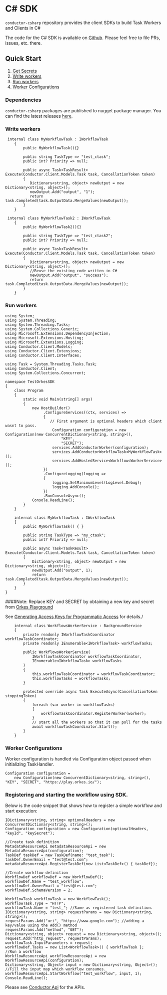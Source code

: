 # C# SDK

`conductor-csharp` repository provides the client SDKs to build Task Workers and Clients in C#

The code for the C# SDK is available on [Github](https://github.com/conductor-sdk/conductor-csharp). Please feel free to file PRs, issues, etc. there.


## Quick Start
1. [Get Secrets](#Get-Secrets)
2. [Write workers](#Write-workers)
3. [Run workers](#Run-workers)
4. [Worker Configurations](#Worker-Configurations)

### Dependencies
`conductor-csharp` packages are published to nugget package manager.  You can find the latest releases [here](https://www.nuget.org/packages/conductor-csharp/).

### Write workers  

```
 internal class MyWorkflowTask : IWorkflowTask
    {
        public MyWorkflowTask(){}

        public string TaskType => "test_ctask";
        public int? Priority => null;

        public async Task<TaskResult> Execute(Conductor.Client.Models.Task task, CancellationToken token)
        {
           Dictionary<string, object> newOutput = new Dictionary<string, object>();
           newOutput.Add("output", "1");
           return task.Completed(task.OutputData.MergeValues(newOutput));
        }
    }

 internal class MyWorkflowTask2 : IWorkflowTask
    {
        public MyWorkflowTask2(){}

        public string TaskType => "test_ctask2";
        public int? Priority => null;

        public async Task<TaskResult> Execute(Conductor.Client.Models.Task task, CancellationToken token)
        {
           Dictionary<string, object> newOutput = new Dictionary<string, object>();
           //Reuse the existing code written in C#
           newOutput.Add("output", "success");
           return task.Completed(task.OutputData.MergeValues(newOutput));
        }
    }
```

### Run workers

```
using System;
using System.Threading;
using System.Threading.Tasks;
using System.Collections.Generic;
using Microsoft.Extensions.DependencyInjection;
using Microsoft.Extensions.Hosting;
using Microsoft.Extensions.Logging;
using Conductor.Client.Models;
using Conductor.Client.Extensions;
using Conductor.Client.Interfaces;

using Task = System.Threading.Tasks.Task;
using Conductor.Client;
using System.Collections.Concurrent;

namespace TestOrkesSDK
{
    class Program
    {
        static void Main(string[] args)
        {
            new HostBuilder()
                 .ConfigureServices((ctx, services) =>
                 {
                    // First argument is optional headers which client wasnt to pass.
                     Configuration configuration = new Configuration(new ConcurrentDictionary<string, string>(), 
                         "KEY",
                         "SECRET");
                     services.AddConductorWorker(configuration);
                     services.AddConductorWorkflowTask<MyWorkflowTask>();
                     services.AddHostedService<WorkflowsWorkerService>();
                 })
                 .ConfigureLogging(logging =>
                 {
                     logging.SetMinimumLevel(LogLevel.Debug);
                     logging.AddConsole();
                 })
                 .RunConsoleAsync();
            Console.ReadLine();
        }
    }

    internal class MyWorkflowTask : IWorkflowTask
    {
        public MyWorkflowTask() { }

        public string TaskType => "my_ctask";
        public int? Priority => null;

        public async Task<TaskResult> Execute(Conductor.Client.Models.Task task, CancellationToken token)
        {
            Dictionary<string, object> newOutput = new Dictionary<string, object>();
            newOutput.Add("output", 1);
            return task.Completed(task.OutputData.MergeValues(newOutput));
        }
    }
}
```

####Note:
Replace KEY and SECRET by obtaining a new key and secret from [Orkes Playground](https://play.orkes.io/)

See [Generating Access Keys for Programmatic Access](https://orkes.io/content/docs/getting-started/concepts/access-control#access-keys) for details./

```
    internal class WorkflowsWorkerService : BackgroundService
    {
        private readonly IWorkflowTaskCoordinator workflowTaskCoordinator;
        private readonly IEnumerable<IWorkflowTask> workflowTasks;

        public WorkflowsWorkerService(
            IWorkflowTaskCoordinator workflowTaskCoordinator,
            IEnumerable<IWorkflowTask> workflowTasks
        )
        {
            this.workflowTaskCoordinator = workflowTaskCoordinator;
            this.workflowTasks = workflowTasks;
        }

        protected override async Task ExecuteAsync(CancellationToken stoppingToken)
        {
            foreach (var worker in workflowTasks)
            {
                workflowTaskCoordinator.RegisterWorker(worker);
            }
            // start all the workers so that it can poll for the tasks
            await workflowTaskCoordinator.Start();
        }
    }
```

### Worker Configurations
Worker configuration is handled via Configuration object passed when initializing TaskHandler.
```
Configuration configuration = 
    new Configuration(new ConcurrentDictionary<string, string>(), "KEY", "SECRET", "https://play.orkes.io/");
```

### Registering and starting the workflow using SDK.

Below is the code snippet that shows how to register a simple workflow and start execution:

```
IDictionary<string, string> optionalHeaders = new ConcurrentDictionary<string, string>();
Configuration configuration = new Configuration(optionalHeaders, "keyId", "keySecret");

//Create task definition
MetadataResourceApi metadataResourceApi = new MetadataResourceApi(configuration);
TaskDef taskDef = new TaskDef(name: "test_task");
taskDef.OwnerEmail = "test@test.com";
metadataResourceApi.RegisterTaskDef(new List<TaskDef>() { taskDef});

//Create workflow definition
WorkflowDef workflowDef = new WorkflowDef();
workflowDef.Name = "test_workflow";
workflowDef.OwnerEmail = "test@test.com";
workflowDef.SchemaVersion = 2;

WorkflowTask workflowTask = new WorkflowTask();
workflowTask.Type = "HTTP";
workflowTask.Name = "test_"; //Same as registered task definition.
IDictionary<string, string> requestParams = new Dictionary<string, string>();
requestParams.Add("uri", "https://www.google.com"); //adding a key/value using the Add() method
requestParams.Add("method", "GET");
Dictionary<string, object> request = new Dictionary<string, object>();
request.Add("http_request", requestParams);
workflowTask.InputParameters = request;
workflowDef.Tasks = new List<WorkflowTask>() { workflowTask };
//Run a workflow
WorkflowResourceApi workflowResourceApi = new WorkflowResourceApi(configuration);
Dictionary<string, Object> input = new Dictionary<string, Object>();
//Fill the input map which workflow consumes.
workflowResourceApi.StartWorkflow("test_workflow", input, 1);
Console.ReadLine();
```
Please see [Conductor.Api](https://github.com/conductor-sdk/conductor-csharp/tree/main/Api) for the APIs.